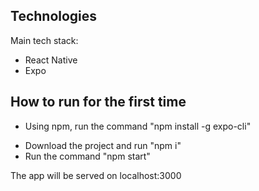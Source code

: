 ## Technologies

Main tech stack:

- React Native
- Expo

## How to run for the first time

- Using npm, run the command "npm install -g expo-cli"

* Download the project and run "npm i"
* Run the command "npm start"

The app will be served on localhost:3000
